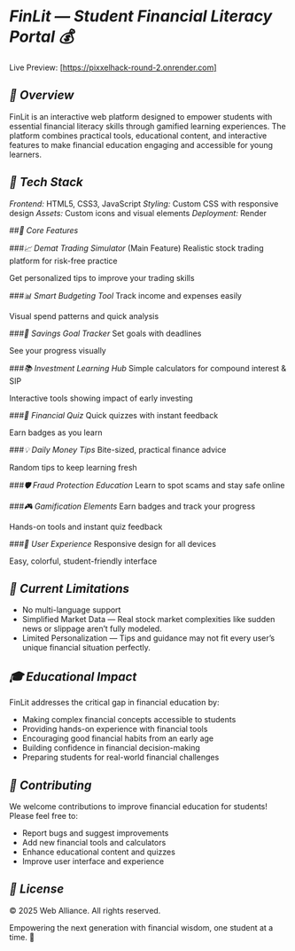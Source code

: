 # *FinLit — Student Financial Literacy Portal 💰*

Live Preview: [https://pixxelhack-round-2.onrender.com]

## *🚀 Overview*

FinLit is an interactive web platform designed to empower students with essential financial literacy skills through gamified learning experiences. The platform combines practical tools, educational content, and interactive features to make financial education engaging and accessible for young learners.

## *🎯 Tech Stack*

*Frontend:* HTML5, CSS3, JavaScript
*Styling:* Custom CSS with responsive design
*Assets:* Custom icons and visual elements
*Deployment:* Render

##*🔧 Core Features*

###*📈 Demat Trading Simulator* (Main Feature)
Realistic stock trading platform for risk-free practice

Get personalized tips to improve your trading skills

###*📊 Smart Budgeting Tool*
Track income and expenses easily

Visual spend patterns and quick analysis

###*🎯 Savings Goal Tracker*
Set goals with deadlines

See your progress visually

###*📚 Investment Learning Hub*
Simple calculators for compound interest & SIP

Interactive tools showing impact of early investing

###*🧠 Financial Quiz*
Quick quizzes with instant feedback

Earn badges as you learn

###*💡 Daily Money Tips*
Bite-sized, practical finance advice

Random tips to keep learning fresh

###*🛡 Fraud Protection Education*
Learn to spot scams and stay safe online

###*🎮 Gamification Elements*
Earn badges and track your progress

Hands-on tools and instant quiz feedback

###*📱 User Experience*
Responsive design for all devices

Easy, colorful, student-friendly interface

## *🚧 Current Limitations*

- No multi-language support
- Simplified Market Data — Real stock market complexities like sudden news or slippage aren’t fully modeled.
- Limited Personalization — Tips and guidance may not fit every user’s unique financial situation perfectly.

## *🎓 Educational Impact*

FinLit addresses the critical gap in financial education by:

- Making complex financial concepts accessible to students
- Providing hands-on experience with financial tools
- Encouraging good financial habits from an early age
- Building confidence in financial decision-making
- Preparing students for real-world financial challenges

## *🤝 Contributing*

We welcome contributions to improve financial education for students! Please feel free to:

- Report bugs and suggest improvements
- Add new financial tools and calculators
- Enhance educational content and quizzes
- Improve user interface and experience

## *📄 License*

© 2025 Web Alliance. All rights reserved.

Empowering the next generation with financial wisdom, one student at a time. 🌟



